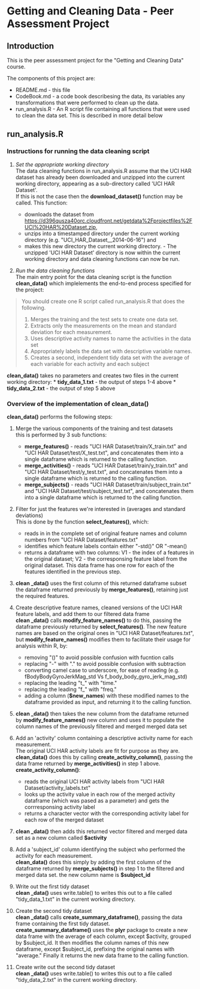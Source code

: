 # Getting and Cleaning Data - Peer Assessment Project


## Introduction

This is the peer assessment project for the  "Getting and Cleaning Data" course.

The components of this project are:
* README.md - this file
* CodeBook.md - a code book describesing the data, its variables any transformations that were performed to clean up the data.
* run_analysis.R - An R script file containing all functions that were used to clean the data set. This is described in more detail below
 
## run_analysis.R

### Instructions for running the data cleaning script
1. _Set the appropriate working directory_   
The data cleaning functions in run_analysis.R assume that the UCI HAR dataset has already been downloaded and unzipped into the current working directory, appearing as a sub-directory called 'UCI HAR Dataset'.  
If this is not the case then the **download_dataset()** function may be called. This function:
    * downloads the dataset from https://d396qusza40orc.cloudfront.net/getdata%2Fprojectfiles%2FUCI%20HAR%20Dataset.zip,
    * unzips into a timestamped directory under the current working directory (e.g. "UCI_HAR_Dataset__2014-06-16") and 
    * makes this new directory the current working directory.  - The unzipped 'UCI HAR Dataset' directory is now within the current working directory and data cleaning functions can now be run.  

2. _Run the data cleaning functions_  
The main entry point for the data cleaning script is the function **clean_data()** which implelements the end-to-end process specified  for the project:
> You should create one R script called run_analysis.R that does the following.   
> 1. Merges the training and the test sets to create one data set.  
> 2. Extracts only the measurements on the mean and standard deviation for each measurement.   
> 3. Uses descriptive activity names to name the activities in the data set  
> 4. Appropriately labels the data set with descriptive variable names.   
> 5. Creates a second, independent tidy data set with the average of each variable for each activity and each subject  

  **clean_data()** takes no parameters and creates two files in the current working directory:
    * **tidy_data_1.txt** - the output of steps 1-4 above
    * **tidy_data_2.txt** - the output of step 5 above
    
### Overview of the implementation of clean_data()
**clean_data()** performs the following steps:

1. Merge the various components of the training and test datasets  
this is performed by 3 sub functions:  
    * **merge_features()** - reads "UCI HAR Dataset/train/X_train.txt" and "UCI HAR Dataset/test/X_test.txt", and concatenates them into a single dataframe which is returned to the calling function.  
    * **merge_activities()** - reads "UCI HAR Dataset/train/y_train.txt" and "UCI HAR Dataset/test/y_test.txt", and concatenates them into a single dataframe which is returned to the calling function.  
    * **merge_subjects()** - reads "UCI HAR Dataset/train/subject_train.txt" and "UCI HAR Dataset/test/subject_test.txt", and concatenates them into a single dataframe which is returned to the calling function.

2. Filter for just the features we're interested in (averages and standard deviations)  
This is done by the function **select_features()**, which:
    * reads in in the complete set of original feature names and column numbers from "UCI HAR Dataset/features.txt"
    * identifies which feature labels contain either "-std()" OR "-mean()
    * returns a dataframe with two columns: V1 - the index of a features in the original dataset; V2 - the corresponsing feature label from the original dataset. This data frame has one row for each of the features identified in the previous step.  

3. **clean _data()** uses the first column of this returned dataframe subset the dataframe returned previously by **merge_features()**, retaining just the required features.

4. Create descriptive feature names, cleaned versions of the UCI HAR feature labels, and add them to our filtered data frame  
**clean _data()** calls **modify_feature_names()** to do this, passing the dataframe previously returned by **select_features()**. The new feature names are based on the original ones in "UCI HAR Dataset/features.txt", but **modify_feature_names()** modifies them to facilitate their usage for analysis within R, by:  
    * removing "()" to avoid possible confusion with fucntion calls
    * replacing "-" with "." to avoid possible confusion with subtraction
    * converting camel case to underscore, for ease of reading (e.g. fBodyBodyGyroJerkMag_std Vs f_body_body_gyro_jerk_mag_std)
    * replacing  the leading "t_" with "time."
     * replacing the leading "f_" with "freq."
    * adding a column (**$new_names**) with these modified names to the dataframe provided as input, and returning it to the calling function.

5. **clean _data()** then takes the new column from the dataframe returned by **modify_feature_names()** new column and uses it to populate the column names of the previously filtered and merged merged data set

6. Add an 'activity' column containing a descriptive activity name for each measurement.  
The original UCI HAR activity labels are fit for purpose as they are.  
**clean_data()** does this by calling **create_activity_column()**, passing the data frame returned by **merge_activities()** in step 1 above.  
**create_activity_column()**:
    * reads the  original UCI HAR activity labels from "UCI HAR Dataset/activity_labels.txt"
    * looks up the activity value in each row of the merged activity dataframe (which was pased as a parameter) and gets the corrresponsing activity label
    * returns a character vector with the corresponding activity label for each row of the merged dataset

7. **clean _data()** then adds this returned vector filtered and merged data set as a new column called **$activity**

8. Add a 'subject_id' column identifying the subject who performed the activity for each  measurement.  
**clean_data()** does this simply by adding the first column of the dataframe returned by **merge_subjects()** in step 1 to the filtered and merged data set. the new column name is **$subject_id**

9. Write out the first tidy dataset  
**clean _data()** uses  write.table() to writes this out to a file called "tidy_data_1.txt" in the current working directory.

10. Create the second tidy dataset  
**clean _data()** calls **create_summary_dataframe()**, passing the data frame containing the first tidy dataset.  
**create_summary_dataframe()** uses the **plyr** package to create a new data frame with the average of each column, except $activity, grouped by $subject_id. It then modifies the column names of this new dataframe, except $subject_id, prefixing the original names with "average." Finally it returns the new data frame to the calling function.

11. Create write out the second tidy dataset  
**clean _data()** uses  write.table() to writes this out to a file called "tidy_data_2.txt" in the current working directory.
